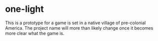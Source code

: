 # one-light

This is a prototype for a game is set in a native village of pre-colonial America. The project name
will more than likely change once it becomes more clear what the game is. 

